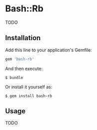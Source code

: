 # Bash::Rb

TODO

## Installation

Add this line to your application's Gemfile:

```ruby
gem 'bash-rb'
```

And then execute:

    $ bundle

Or install it yourself as:

    $ gem install bash-rb

## Usage

TODO